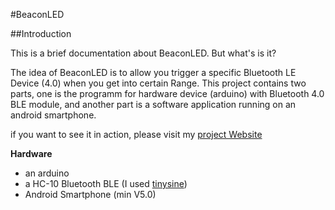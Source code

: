 #BeaconLED

##Introduction

This is a brief documentation about BeaconLED. But what's is it? 

The idea of BeaconLED is to allow you trigger a specific Bluetooth LE Device (4.0) when you get into certain Range. This project contains two parts, one is the programm for hardware device (arduino) with Bluetooth 4.0 BLE module, and another part is a software application running on an android smartphone.

if you want to see it in action, please visit my [project Website](https://k-pan.com/portfolio/beaconled/)

__Hardware__

- an arduino 
- a HC-10 Bluetooth BLE (I used [tinysine](http://www.tinyosshop.com/index.php?route=product/product&product_id=705))
- Android Smartphone (min V5.0)
